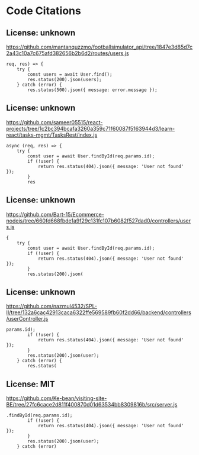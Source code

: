 # Code Citations

## License: unknown
https://github.com/mantanquzzmo/footballsimulator_api/tree/1847e3d85d7c2a43c10a7c675afd382656b2b6d2/routes/users.js

```
req, res) => {
    try {
        const users = await User.find();
        res.status(200).json(users);
    } catch (error) {
        res.status(500).json({ message: error.message });
```


## License: unknown
https://github.com/sameer05515/react-projects/tree/1c2bc394bcafa3260a359c71f60087f5163944d3/learn-react/tasks-mgmt/TasksRest/index.js

```
async (req, res) => {
    try {
        const user = await User.findById(req.params.id);
        if (!user) {
            return res.status(404).json({ message: 'User not found' });
        }
        res
```


## License: unknown
https://github.com/Bart-15/Ecommerce-nodejs/tree/660fd668fbde1a9f29c131fc107b6082f527dad0/controllers/users.js

```
{
    try {
        const user = await User.findById(req.params.id);
        if (!user) {
            return res.status(404).json({ message: 'User not found' });
        }
        res.status(200).json(
```


## License: unknown
https://github.com/nazmul4532/SPL-II/tree/132a6cac42913caca6322ffe569589fb60f2dd66/backend/controllers/userController.js

```
params.id);
        if (!user) {
            return res.status(404).json({ message: 'User not found' });
        }
        res.status(200).json(user);
    } catch (error) {
        res.status(
```


## License: MIT
https://github.com/Ke-bean/visiting-site-BE/tree/27fc6cace2d811f400870d01d63534bb8309816b/src/server.js

```
.findById(req.params.id);
        if (!user) {
            return res.status(404).json({ message: 'User not found' });
        }
        res.status(200).json(user);
    } catch (error)
```

